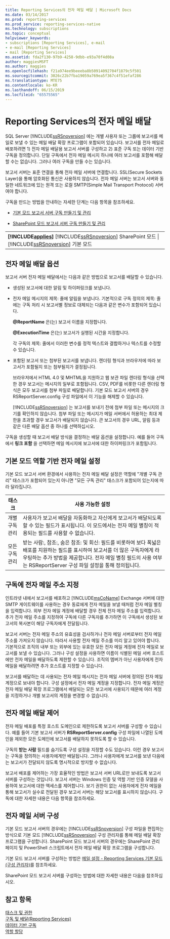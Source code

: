 ```yaml
---
title: Reporting Services의 전자 메일 배달 | Microsoft Docs
ms.date: 03/14/2017
ms.prod: reporting-services
ms.prod_service: reporting-services-native
ms.technology: subscriptions
ms.topic: conceptual
helpviewer_keywords:
- subscriptions [Reporting Services], e-mail
- e-mail [Reporting Services]
- mail [Reporting Services]
ms.assetid: fda2f130-97b9-4258-9dbb-e93a70f4d08a
author: maggiesMSFT
ms.author: maggies
ms.openlocfilehash: f21a974ee9beeeba8b50914092704f1879c5f501
ms.sourcegitcommit: 3026c22b7fba19059a769ea5f367c4f51efaf286
ms.translationtype: MTE75
ms.contentlocale: ko-KR
ms.lasthandoff: 06/15/2019
ms.locfileid: "65575565"
---
```

# <a name="e-mail-delivery-in-reporting-services"></a>Reporting Services의 전자 메일 배달
  SQL Server [!INCLUDE[ssRSnoversion](../../includes/ssrsnoversion-md.md)] 에는 개별 사용자 또는 그룹에 보고서를 메일로 보낼 수 있는 메일 배달 확장 프로그램이 포함되어 있습니다. 보고서를 전자 메일로 배포하려면 1) 전자 메일 배달용 보고서 서버를 구성하고 2) 표준 구독 또는 데이터 기반 구독을 정의합니다. 단일 구독에서 전자 메일 메시지 하나에 여러 보고서를 포함해 배달할 수는 없습니다. 그러나 여러 구독을 만들 수는 있습니다.  
  
 보고서 서버는 표준 연결을 통해 전자 메일 서버에 연결합니다. SSL(Secure Sockets Layer)을 통해 암호화된 통신은 사용하지 않습니다. 전자 메일 서버는 보고서 서버와 동일한 네트워크에 있는 원격 또는 로컬 SMTP(Simple Mail Transport Protocol) 서버여야 합니다.  
  
 구독을 만드는 방법을 안내하는 자세한 단계는 다음 항목을 참조하세요.  
  
-   [기본 모드 보고서 서버 구독 만들기 및 관리](../../reporting-services/subscriptions/create-and-manage-subscriptions-for-native-mode-report-servers.md)  
  
-   [SharePoint 모드 보고서 서버 구독 만들기 및 관리](../../reporting-services/subscriptions/create-and-manage-subscriptions-for-sharepoint-mode-report-servers.md)  
  
||  
|-|  
|**[!INCLUDE[applies](../../includes/applies-md.md)]**  [!INCLUDE[ssRSnoversion](../../includes/ssrsnoversion-md.md)] SharePoint 모드 &#124; [!INCLUDE[ssRSnoversion](../../includes/ssrsnoversion-md.md)] 기본 모드|  
  
## <a name="e-mail-delivery-options"></a>전자 메일 배달 옵션  
 보고서 서버 전자 메일 배달에서는 다음과 같은 방법으로 보고서를 배달할 수 있습니다.  
  
-   생성된 보고서에 대한 알림 및 하이퍼링크를 보냅니다.  
  
-   전자 메일 메시지의 제목: 줄에 알림을 보냅니다. 기본적으로 구독 정의의 제목: 줄에는 구독 처리 시 보고서별 정보로 대체되는 다음과 같은 변수가 포함되어 있습니다.  
  
     **@ReportName** 은(는) 보고서 이름을 지정합니다.  
  
     **@ExecutionTime** 은(는) 보고서가 실행된 시간을 지정합니다.  
  
     각 구독의 제목: 줄에서 이러한 변수를 정적 텍스트와 결합하거나 텍스트를 수정할 수 있습니다.  
  
-   포함된 보고서 또는 첨부된 보고서를 보냅니다. 렌더링 형식과 브라우저에 따라 보고서가 포함될지 또는 첨부될지가 결정됩니다.  
  
     브라우저에서 HTML 4.0 및 MHTML을 지원하고 웹 보관 파일 렌더링 형식을 선택한 경우 보고서는 메시지의 일부로 포함됩니다. CSV, PDF를 비롯한 다른 렌더링 형식은 모두 보고서를 첨부 파일로 배달합니다. 기본 모드 보고서 서버의 경우 RSReportServer.config 구성 파일에서 이 기능을 해제할 수 있습니다.  
  
     [!INCLUDE[ssRSnoversion](../../includes/ssrsnoversion-md.md)] 는 보고서를 보내기 전에 첨부 파일 또는 메시지의 크기를 확인하지 않습니다. 첨부 파일 또는 메시지가 메일 서버에서 허용하는 최대 제한을 초과할 경우 보고서가 배달되지 않습니다. 큰 보고서의 경우 URL, 알림 등과 같은 다른 배달 옵션 중 하나를 선택하십시오.  
  
 구독을 생성할 때 보고서 배달 방식을 결정하는 배달 옵션을 설정합니다. 예를 들어 구독에서 **링크 포함** 을 선택하면 메일 메시지에 보고서에 대한 하이퍼링크가 포함됩니다.  
  
## <a name="native-mode-role-based-e-mail-settings"></a>기본 모드 역할 기반 전자 메일 설정  
 기본 모드 보고서 서버 환경에서 사용하는 전자 메일 배달 설정은 역할에 "개별 구독 관리" 태스크가 포함되어 있는지 아니면 "모든 구독 관리" 태스크가 포함되어 있는지에 따라 달라집니다.  
  
|태스크|사용 가능한 설정|  
|----------|------------------------|  
|개별 구독 관리|사용자가 보고서 배달을 자동화하고 자신에게 보고서가 배달되도록 할 수 있는 필드가 표시됩니다. 이 모드에서는 전자 메일 별칭이 적용되는 필드를 사용할 수 없습니다.|  
|모든 구독 관리|받는 사람:, 참조:, 숨은 참조: 및 회신: 필드를 비롯하여 보다 폭넓은 배포를 지원하는 필드를 표시하여 보고서를 더 많은 구독자에게 라우팅하는 추가 방법을 제공합니다. 전자 메일 별칭 필드의 사용 여부는 RSReportServer 구성 파일 설정을 통해 정의됩니다.|  
  
## <a name="specifying-e-mail-addresses-in-a-subscription"></a>구독에 전자 메일 주소 지정  
 인트라넷 내에서 보고서를 배포하고 [!INCLUDE[msCoName](../../includes/msconame-md.md)] Exchange 서버에 대한 SMTP 게이트웨이를 사용하는 경우 동료에게 전자 메일을 보낼 때처럼 전자 메일 별칭을 입력합니다. 외부 전자 메일 계정에 배달할 경우 전체 전자 메일 주소를 입력합니다. 추가 전자 메일 주소를 지정하여 구독에 다른 구독자를 추가하면 이 구독에서 생성된 보고서의 복사본이 해당 구독자에게 전달됩니다.  
  
 보고서 서버는 전자 메일 주소의 유효성을 검사하거나 전자 메일 서버로부터 전자 메일 주소를 가져오지 않습니다. 따라서 사용할 전자 메일 주소를 미리 알고 있어야 합니다. 기본적으로 조직의 내부 또는 외부에 있는 유효한 모든 전자 메일 계정에 전자 메일로 보고서를 보낼 수 있습니다. 그러나 구성 설정을 사용하면 이름이 식별된 메일 서버 호스트에만 전자 메일을 배달하도록 제한할 수 있습니다. 조직의 멤버가 아닌 사용자에게 전자 메일을 배달하려면 추가 호스트를 지정할 수 있습니다.  
  
 보고서를 배달하는 데 사용되는 전자 메일 메시지는 전자 메일 서버에 정의된 전자 메일 계정으로 보내야 합니다. 구성 설정에서 전자 메일 계정을 지정합니다. 전자 메일 계정은 전자 메일 배달 확장 프로그램에서 배달되는 모든 보고서에 사용되기 때문에 여러 계정을 지정하거나 개별 보고서의 계정을 변경할 수 없습니다.  
  
## <a name="controlling-e-mail-delivery"></a>전자 메일 배달 제어  
 전자 메일 배포를 특정 호스트 도메인으로 제한하도록 보고서 서버를 구성할 수 있습니다. 예를 들어 기본 보고서 서버가 **RSReportServer.config** 구성 파일에 나열된 도메인을 제외한 모든 도메인에 보고서를 배달하지 못하도록 할 수 있습니다.  
  
 구독의 **받는 사람** 필드를 숨기도록 구성 설정을 지정할 수도 있습니다. 이런 경우 보고서는 구독을 정의하는 사용자에게만 배달됩니다. 그러나 사용자에게 보고서를 보낸 다음에는 보고서가 전달되지 않도록 명시적으로 방지할 수 없습니다.  
  
 보고서 배포를 제어하는 가장 효율적인 방법은 보고서 서버 URL로만 보내도록 보고서 서버를 구성하는 것입니다. 보고서 서버는 Windows 인증 및 역할 기반 인증 모델을 사용하여 보고서에 대한 액세스를 제어합니다. 보기 권한이 없는 사용자에게 전자 메일을 통해 보고서가 실수로 전달된 경우 보고서 서버는 해당 보고서를 표시하지 않습니다. 구독에 대한 자세한 내용은 다음 항목을 참조하세요.  
  
## <a name="e-mail-server-configuration"></a>전자 메일 서버 구성  
 기본 모드 보고서 서버의 경우에는 [!INCLUDE[ssRSnoversion](../../includes/ssrsnoversion-md.md)] 구성 파일을 편집하는 방식으로 기본 모드 [!INCLUDE[ssRSnoversion](../../includes/ssrsnoversion-md.md)] 구성 관리자를 통해 메일 배달 확장 프로그램을 구성합니다. SharePoint 모드 보고서 서버의 경우에는 SharePoint 관리 페이지 및 PowerShell 스크립트에서 전자 메일 배달 확장 프로그램을 구성합니다.  
  
 
 기본 모드 보고서 서버를 구성하는 방법은 [메일 설정 - Reporting Services 기본 모드(구성 관리자)](../install-windows/e-mail-settings-reporting-services-native-mode-configuration-manager.md)를 참조하세요.
 
 
 SharePoint 모드 보고서 서버를 구성하는 방법에 대한 자세한 내용은 다음을 참조하십시오.  
  
  
## <a name="see-also"></a>참고 항목  
 [태스크 및 권한](../../reporting-services/security/tasks-and-permissions.md)   
 [구독 및 배달&#40;Reporting Services&#41;](../../reporting-services/subscriptions/subscriptions-and-delivery-reporting-services.md)   
 [데이터 기반 구독](../../reporting-services/subscriptions/data-driven-subscriptions.md)   
 [역할 할당](../../reporting-services/security/role-assignments.md)  
  
  
